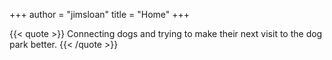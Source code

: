 +++
author = "jimsloan"
title = "Home"
+++

{{< quote >}}
Connecting dogs and trying to make their next visit to the dog park better.
{{< /quote >}}